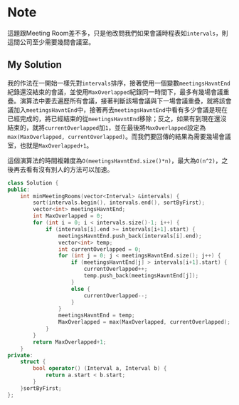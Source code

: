 # Note

這題跟Meeting Room差不多，只是他改問我們如果會議時程表如`intervals`，則這間公司至少需要幾間會議室。

## My Solution

我的作法在一開始一樣先對`intervals`排序，接著使用一個變數`meetingsHavntEnd`紀錄還沒結束的會議，並使用`MaxOverlapped`紀錄同一時間下，最多有幾場會議重疊。演算法中要去遍歷所有會議，接著判斷該場會議與下一場會議重疊，就將該會議加入`meetingsHavntEnd`中，接著再去`meetingsHavntEnd`中看有多少會議是現在已經完成的，將已經結束的從`meetingsHavntEnd`移除；反之，如果有到現在還沒結束的，就將`currentOverlapped`加`1`，並在最後將`MaxOverlapped`設定為`max(MaxOverlapped, currentOverlapped)`。而我們要回傳的結果為需要幾場會議室，也就是`MaxOverlapped+1`。

這個演算法的時間複雜度為`O(meetingsHavntEnd.size()*n)`，最大為`O(n^2)`，之後再去看有沒有別人的方法可以加速。

```cpp
class Solution {
public:
    int minMeetingRooms(vector<Interval> &intervals) {
        sort(intervals.begin(), intervals.end(), sortByFirst);
        vector<int> meetingsHavntEnd;
        int MaxOverlapped = 0;
        for (int i = 0; i < intervals.size()-1; i++) {
            if (intervals[i].end >= intervals[i+1].start) {
                meetingsHavntEnd.push_back(intervals[i].end);
                vector<int> temp;
                int currentOverlapped = 0;
                for (int j = 0; j < meetingsHavntEnd.size(); j++) {
                    if (meetingsHavntEnd[j] > intervals[i+1].start) {
                        currentOverlapped++;
                        temp.push_back(meetingsHavntEnd[j]);
                    }
                    else { 
                        currentOverlapped--;
                    }
                }
                meetingsHavntEnd = temp;
                MaxOverlapped = max(MaxOverlapped, currentOverlapped);
            }
        }
        return MaxOverlapped+1;
    }
private:
    struct {
        bool operator() (Interval a, Interval b) {
            return a.start < b.start;
        }
    }sortByFirst;
};
```
